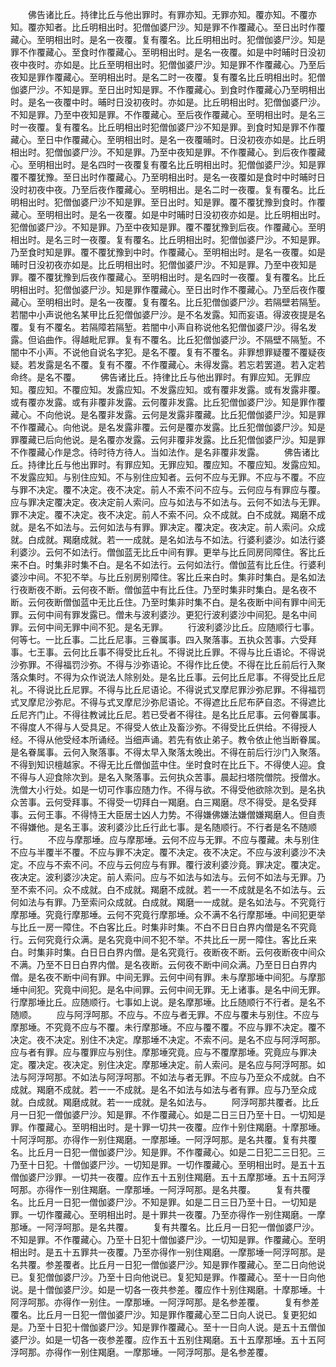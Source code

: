 <!-- { "loadSidebar": true } -->
　　佛告诸比丘。持律比丘与他出罪时。有罪亦知。无罪亦知。覆亦知。不覆亦知。覆亦知者。比丘明相出时。犯僧伽婆尸沙。知是罪不作覆藏心。至日出时作覆藏心。至明相出时。是名一夜覆。复有覆名。比丘明相出时。犯僧伽婆尸沙。知是罪不作覆藏心。至食时作覆藏心。至明相出时。是名一夜覆。如是中时晡时日没初夜中夜时。亦如是。比丘至明相出时。犯僧伽婆尸沙。知是罪不作覆藏心。乃至后夜知是罪作覆藏心。至明相出时。是名二时一夜覆。复有覆名比丘明相出时。犯僧伽婆尸沙。不知是罪。至日出时知是罪。不作覆藏心。到食时作覆藏心乃至明相出时。是名一夜覆中时。晡时日没初夜时。亦如是。比丘明相出时。犯僧伽婆尸沙。不知是罪。乃至中夜知是罪。不作覆藏心。至后夜作覆藏心。至明相出时。是名三时一夜覆。复有覆名。比丘明相出时犯僧伽婆尸沙不知是罪。到食时知是罪不作覆藏心。至日中作覆藏心。至明相出时。是名一夜覆晡时。日没初夜亦如是。比丘明相出时。犯僧伽婆尸沙。不知是罪。乃至中夜知是罪。不作覆藏心。到后夜作覆藏心。至明相出时。是名四时一夜覆复有覆名比丘明相出时。犯僧伽婆尸沙。知是罪覆不覆犹豫。至日出时作覆藏心。乃至明相出时。是名一夜覆如是食时中时晡时日没时初夜中夜。乃至后夜作覆藏心。至明相出。是名二时一夜覆。复有覆名。比丘明相出时。犯僧伽婆尸沙不知是罪。至日出时。知是罪。覆不覆犹豫到食时。作覆藏心。至明相出时。是名一夜覆。如是中时晡时日没初夜亦如是。比丘明相出时。犯僧伽婆尸沙。不知是罪。乃至中夜知是罪。覆不覆犹豫到后夜。作覆藏心。至明相出时。是名三时一夜覆。复有覆名。比丘明相出时。犯僧伽婆尸沙。不知是罪。乃至食时知是罪。覆不覆犹豫到中时。作覆藏心。至明相出时。是名一夜覆。如是晡时日没初夜亦如是。比丘明相出时。犯僧伽婆尸沙。不知是罪。乃至中夜知是罪。覆不覆犹豫到后夜作覆藏心。至明相出时。是名四时一夜覆。复有覆名。比丘明相出时。犯僧伽婆尸沙。知是罪作覆藏心。至日出时作不覆藏心。乃至后夜作覆藏心。至明相出时。是名一夜覆。复有覆名。比丘犯僧伽婆尸沙。若隔壁若隔堑。若闇中小声说他名某甲比丘犯僧伽婆尸沙。是不名发露。知而妄语。得波夜提是名覆。复有不覆名。若隔障若隔堑。若闇中小声自称说他名犯僧伽婆尸沙。得名发露。但谄曲作。得越毗尼罪。复有不覆名。比丘犯僧伽婆尸沙。不隔壁不隔堑。不闇中不小声。不说他自说名字犯。是名不覆。复有不覆名。非罪想罪疑覆不覆疑夜疑。若发露是名不覆。复有不覆。不作覆藏心。未得发露。若忘若罢道。若入定若命终。是名不覆。
　　佛告诸比丘。持律比丘与他出罪时。有罪应知。无罪应知。覆应知。不覆应知。发露应知。不发露应知。或有覆非发露。或有发露非覆。或有覆亦发露。或有非覆非发露。云何覆非发露。比丘犯僧伽婆尸沙。知是罪作覆藏心。不向他说。是名覆非发露。云何是发露非覆藏。比丘犯僧伽婆尸沙。知是罪不作覆藏心。向他说。是名发露非覆。云何是覆亦发露。比丘犯僧伽婆尸沙。知是罪覆藏已后向他说。是名覆亦发露。云何非覆非发露。比丘犯僧伽婆尸沙。知是罪不作覆藏心作是念。待时待方待人。当如法作。是名非覆非发露。
　　佛告诸比丘。持律比丘与他出罪时。有罪应知。无罪应知。覆应知。不覆应知。发露应知。不发露应知。与别住应知。不与别住应知者。云何不应与无罪。不应与不覆。不应与罪不决定。覆不决定。夜不决定。前人不索不问不应与。云何应与有罪应与覆。应与罪决定覆决定。夜决定前人索问。应与如法与不如法与。云何不如法与无罪。罪不决定。覆不决定。夜不决定。前人不索不问。众不成就。白不成就。羯磨不成就。是名不如法与。云何如法与有罪。罪决定。覆决定。夜决定。前人索问。众成就。白成就。羯磨成就。若一一成就。是名如法与不如法。行婆利婆沙。如法行婆利婆沙。云何不如法行。僧伽蓝无比丘中间有罪。更举与比丘同房同障住。客比丘来不白。时集非时集不白。是名不如法行。云何如法行。僧伽蓝有比丘住。行婆利婆沙中间。不犯不举。与比丘别房别障住。客比丘来白时。集非时集白。是名如法行夜断夜不断。云何夜不断。僧伽蓝中有比丘住。乃至时集非时集白。是名夜不断。云何夜断僧伽蓝中无比丘住。乃至时集非时集不白。是名夜断中间有罪中间无罪。云何中间有罪发露已。僧未与波利婆沙。更犯行波利婆沙中间犯。是名中间罪。云何中间无罪中间不犯。是名无罪。
　　行波利婆沙比丘。应随顺行七事。何等七。一比丘事。二比丘尼事。三眷属事。四入聚落事。五执众苦事。六受拜事。七王事。云何比丘事不得受比丘礼。不得说比丘罪。不得与比丘语论。不得说沙弥罪。不得福罚沙弥。不得与沙弥语论。不得作比丘使。不得在比丘前后行入聚落众集时。不得为众作说法人除别处。是名比丘事。云何比丘尼事。不得受比丘尼礼。不得说比丘尼罪。不得与比丘尼语论。不得说式叉摩尼罪沙弥尼罪。不得福罚式叉摩尼沙弥尼。不得与式叉摩尼沙弥尼语论。不得遮比丘尼布萨自恣。不得遮比丘尼齐门止。不得往教诫比丘尼。若已受者不得往。是名比丘尼事。云何眷属事。不得度人不得与人受具足。不得受人依止及畜沙弥。不得受比丘供给。不得授人经。不得从他受经本所诵经。当细声诵。若先有依止弟子。教令依止他当断眷属。是名眷属事。云何入聚落事。不得太早入聚落太晚出。不得在前后行沙门入聚落。不得到知识檀越家。不得无比丘僧伽蓝中住。坐时食时在比丘下。不得使人迎。食不得与人迎食除次到。是名入聚落事。云何执众苦事。晨起扫塔院僧院。授僧水。洗僧大小行处。如是一切可作事应随力作。不得与欲。不得受他欲除次到。是名执众苦事。云何受拜事。不得受一切拜白一羯磨。白三羯磨。尽不得受。是名受拜事。云何王事。不得恃王大臣居士凶人力势。不得嫌佛嫌法嫌僧嫌羯磨人。但自责不得嫌他。是名王事。波利婆沙比丘行此七事。是名随顺行。不行者是名不随顺行。
　　不应与摩那埵。应与摩那埵。云何不应与无罪。不应与覆藏。未与别住不应与半覆半不覆。不应与罪不决定。覆不决定。夜不决定。不应与波利婆沙不决定。不应与不索不问。不应与云何应与有罪。覆行波利婆沙竟。罪决定。覆决定。夜决定。波利婆沙决定。前人索问。应与不如法与如法与。云何不如法与无罪。乃至不索不问。众不成就。白不成就。羯磨不成就。若一一不成就是名不如法与。云何如法与有罪。乃至索问众成就。白成就。羯磨一一成就。是名如法与。不究竟行摩那埵。究竟行摩那埵。云何不究竟行摩那埵。众不满不名行摩那埵。中间犯更举与比丘一房一障住。不白客比丘。时集非时集。不白不日日白界内僧是名不究竟行。云何究竟行众满。是名究竟中间不犯不举。不共比丘一房一障住。客比丘来白。时集非时集。白日日白界内僧。是名究竟行。夜断夜不断。云何夜断夜中间众不满。乃至不日日白界内僧。是名夜断。云何夜不断中间众满。乃至日日白界内僧。是名夜不断中间有罪。中间无罪。云何中间有罪。未与摩那埵中间犯。与摩那埵中间犯。究竟中间犯。是名中间罪。云何中间无罪。无上诸事。是名中间无罪。行摩那埵比丘。应随顺行。七事如上说。是名摩那埵。比丘随顺行不行者。是名不随顺。
　　应与阿浮呵那。不应与。不应与者无罪。不应与覆未与别住。不应与摩那埵。不究竟不应与不覆。未行摩那埵。不应与覆不覆。不应与罪不决定。覆不决定。夜不决定。别住不决定。摩那埵不决定。不索不问。是名不应与阿浮呵那。应与者有罪。应与覆罪应与别住。摩那埵究竟。应与不覆摩那埵。究竟应与罪决定。覆决定。夜决定。别住决定。摩那埵决定。前人索问。是名应与阿浮呵那。如法与阿浮呵那。不如法与阿浮呵那。不如法与者无罪。不应与乃至众不成就。白不成就。羯磨不成就。若一一不成就。是名不如法与如法与者有罪。应与乃至众成就。白成就。羯磨成就。若一一成就。是名如法与。
　　阿浮呵那共覆者。比丘月一日犯一僧伽婆尸沙。知是罪。不作覆藏心。如是二日三日乃至十日。一切知是罪。作覆藏心。至明相出时。是十罪一切共一夜覆。应作十别住羯磨。十摩那埵。十阿浮呵那。亦得作一别住羯磨。一摩那埵。一阿浮呵那。是名共覆。复有共覆名。比丘月一日犯一僧伽婆尸沙。知是罪。不作覆藏心。如是二日犯二三日犯。三乃至十日犯。十僧伽婆尸沙。一切知是罪。一切作覆藏心。至明相出时。是五十五僧伽婆尸沙罪。一切共一夜覆。应作五十五别住羯磨。五十五摩那埵。五十五阿浮呵那。亦得作一别住羯磨。一摩那埵。一阿浮呵那。是名共覆。
　　复有共覆名。比丘月一日犯一僧伽婆尸沙。不知是罪。如是二日三日乃至十日。一切知是罪。一切作覆藏心。至明相出时。是十罪共一夜覆。乃至亦得作一别住羯磨。一摩那埵。一阿浮呵那。是名共覆。
　　复有共覆名。比丘月一日犯一僧伽婆尸沙。不知是罪。不作覆藏心。乃至十日犯十僧伽婆尸沙。一切知是罪。作覆藏心。至明相出时。是五十五罪共一夜覆。乃至亦得作一别住羯磨。一摩那埵一阿浮呵那。是名共覆。参差覆者。比丘月一日犯一僧伽婆尸沙。知是罪作覆藏心。至二日向他说已。复犯僧伽婆尸沙。乃至十日向他说已。复犯知是罪。作覆藏心。至十一日向他说。是十僧伽婆尸沙。如是一切各一夜共参差。覆应作十别住羯磨。十摩那埵。十阿浮呵那。亦得作一别住。一摩那埵。一阿浮呵那。是名参差覆。
　　复有参差覆名。比丘月一日犯一僧伽婆尸沙。知是罪作覆藏心至二日向人说已。复更犯如是。乃至十日犯十僧伽婆尸沙。知是罪作覆藏心。至十一日向人说。是五十五僧伽婆尸沙。如是一切各一夜参差覆。应作五十五别住羯磨。五十五摩那埵。五十五阿浮呵那。亦得作一别住羯磨。一摩那埵。一阿浮呵那。是名参差覆。
